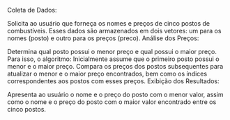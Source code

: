 Coleta de Dados:

Solicita ao usuário que forneça os nomes e preços de cinco postos de combustíveis. Esses dados são armazenados em dois vetores: um para os nomes (posto) e outro para os preços (preco).
Análise dos Preços:

Determina qual posto possui o menor preço e qual possui o maior preço. Para isso, o algoritmo:
Inicialmente assume que o primeiro posto possui o menor e o maior preço.
Compara os preços dos postos subsequentes para atualizar o menor e o maior preço encontrados, bem como os índices correspondentes aos postos com esses preços.
Exibição dos Resultados:

Apresenta ao usuário o nome e o preço do posto com o menor valor, assim como o nome e o preço do posto com o maior valor encontrado entre os cinco postos.
